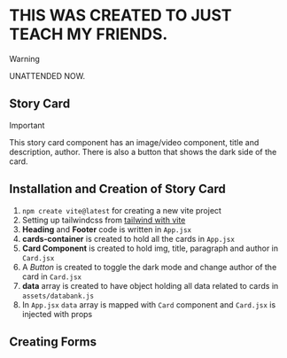 # THIS WAS CREATED TO JUST TEACH MY FRIENDS.
> [!Warning]
> 
>  UNATTENDED NOW.

## Story Card

> [!Important]
> This story card component has an image/video component, title and description, author.
> There is also a button that shows the dark side of the card.

## Installation and Creation of Story Card

1. `npm create vite@latest` for creating a new vite project
2. Setting up tailwindcss from [tailwind with vite](https://tailwindcss.com/docs/guides/vite)
3. **Heading** and **Footer** code is written in `App.jsx`
4. **cards-container** is created to hold all the cards in `App.jsx`
5. **Card Component** is created to hold img, title, paragraph and author in `Card.jsx`
6. A _Button_ is created to toggle the dark mode and change author of the card in `Card.jsx`
7. **data** array is created to have object holding all data related to cards in `assets/databank.js`
8. In `App.jsx` `data` array is mapped with `Card` component and `Card.jsx` is injected with props

## Creating Forms
